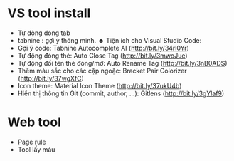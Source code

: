 # VS tool install
+ Tự động đóng tab
+ tabnine : gợi ý thông minh.
☻ Tiện ích cho Visual Studio Code:
+ Gợi ý code: Tabnine Autocomplete AI (http://bit.ly/34rl0Yr)
+ Tự động đóng thẻ: Auto Close Tag (http://bit.ly/3mwoJue)
+ Tự động đổi tên thẻ đóng/mở: Auto Rename Tag (http://bit.ly/3nB0ADS)
+ Thêm màu sắc cho các cặp ngoặc: Bracket Pair Colorizer (http://bit.ly/37wgXfC)
+ Icon theme: Material Icon Theme (http://bit.ly/37ukU4b)
+ Hiển thị thông tin Git (commit, author, ...): Gitlens (http://bit.ly/3gYlaf9)

# Web tool
+ Page rule
+ Tool lấy màu